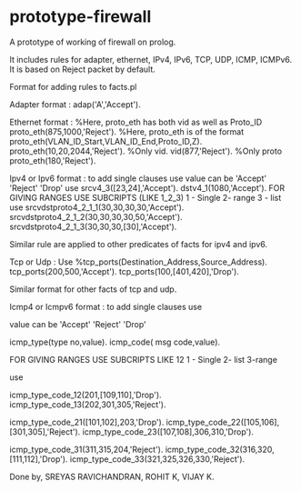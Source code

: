 # prototype-firewall
A prototype of working of firewall on prolog.

It includes rules for adapter, ethernet, IPv4, IPv6, TCP, UDP, ICMP, ICMPv6.
It is based on Reject packet by default.

Format for adding rules to facts.pl

Adapter format : adap('A','Accept').

Ethernet format : 
%Here, proto_eth has both vid as well as Proto_ID
proto_eth(875,1000,'Reject').
%Here, proto_eth is of the format proto_eth(VLAN_ID_Start,VLAN_ID_End,Proto_ID,Z).
proto_eth(10,20,2044,'Reject').
%Only vid.
vid(877,'Reject').
%Only proto
proto_eth(180,'Reject').

Ipv4 or Ipv6 format : 
to add single clauses use
value can be 'Accept' 'Reject'  'Drop'
use
srcv4_3([23,24],'Accept').
dstv4_1(1080,'Accept').
FOR GIVING RANGES USE SUBCRIPTS (LIKE 1_2_3)
1 - Single
2- range
3 - list
use 
srcvdstproto4_2_1_1(30,30,30,30,'Accept').
srcvdstproto4_2_1_2(30,30,30,30,50,'Accept').
srcvdstproto4_2_1_3(30,30,30,[30],'Accept').

Similar rule are applied to other predicates of facts for ipv4 and ipv6.

Tcp or Udp : 
Use
%tcp_ports(Destination_Address,Source_Address).
tcp_ports(200,500,'Accept').
tcp_ports(100,[401,420],'Drop').

Similar format for other facts of tcp and udp.


Icmp4 or Icmpv6 format :
to add single clauses use

value can be 'Accept' 'Reject'  'Drop'

icmp_type(type no,value).
icmp_code( msg code,value).


FOR GIVING RANGES USE SUBCRIPTS LIKE 12
1 - Single
2- list
3-range
  

use 

icmp_type_code_12(201,[109,110],'Drop').
icmp_type_code_13(202,301,305,'Reject').

icmp_type_code_21([101,102],203,'Drop').
icmp_type_code_22([105,106],[301,305],'Reject').
icmp_type_code_23([107,108],306,310,'Drop').

icmp_type_code_31(311,315,204,'Reject').
icmp_type_code_32(316,320,[111,112],'Drop').
icmp_type_code_33(321,325,326,330,'Reject').


Done by,
SREYAS RAVICHANDRAN,
ROHIT K,
VIJAY K.
